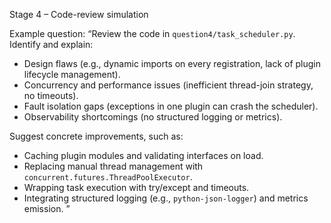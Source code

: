 Stage 4 – Code-review simulation

Example question:
“Review the code in `question4/task_scheduler.py`. Identify and explain:
  - Design flaws (e.g., dynamic imports on every registration, lack of plugin lifecycle management).
  - Concurrency and performance issues (inefficient thread-join strategy, no timeouts).
  - Fault isolation gaps (exceptions in one plugin can crash the scheduler).
  - Observability shortcomings (no structured logging or metrics).

Suggest concrete improvements, such as:
  - Caching plugin modules and validating interfaces on load.
  - Replacing manual thread management with `concurrent.futures.ThreadPoolExecutor`.
  - Wrapping task execution with try/except and timeouts.
  - Integrating structured logging (e.g., `python-json-logger`) and metrics emission.
”